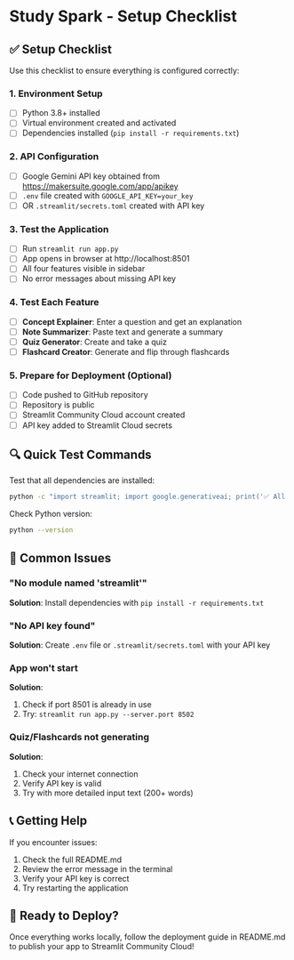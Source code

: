 # Study Spark - Setup Checklist

## ✅ Setup Checklist

Use this checklist to ensure everything is configured correctly:

### 1. Environment Setup
- [ ] Python 3.8+ installed
- [ ] Virtual environment created and activated
- [ ] Dependencies installed (`pip install -r requirements.txt`)

### 2. API Configuration
- [ ] Google Gemini API key obtained from https://makersuite.google.com/app/apikey
- [ ] `.env` file created with `GOOGLE_API_KEY=your_key`
- [ ] OR `.streamlit/secrets.toml` created with API key

### 3. Test the Application
- [ ] Run `streamlit run app.py`
- [ ] App opens in browser at http://localhost:8501
- [ ] All four features visible in sidebar
- [ ] No error messages about missing API key

### 4. Test Each Feature
- [ ] **Concept Explainer**: Enter a question and get an explanation
- [ ] **Note Summarizer**: Paste text and generate a summary
- [ ] **Quiz Generator**: Create and take a quiz
- [ ] **Flashcard Creator**: Generate and flip through flashcards

### 5. Prepare for Deployment (Optional)
- [ ] Code pushed to GitHub repository
- [ ] Repository is public
- [ ] Streamlit Community Cloud account created
- [ ] API key added to Streamlit Cloud secrets

## 🔍 Quick Test Commands

Test that all dependencies are installed:
```bash
python -c "import streamlit; import google.generativeai; print('✅ All dependencies installed!')"
```

Check Python version:
```bash
python --version
```

## 🐛 Common Issues

### "No module named 'streamlit'"
**Solution**: Install dependencies with `pip install -r requirements.txt`

### "No API key found"
**Solution**: Create `.env` file or `.streamlit/secrets.toml` with your API key

### App won't start
**Solution**: 
1. Check if port 8501 is already in use
2. Try: `streamlit run app.py --server.port 8502`

### Quiz/Flashcards not generating
**Solution**: 
1. Check your internet connection
2. Verify API key is valid
3. Try with more detailed input text (200+ words)

## 📞 Getting Help

If you encounter issues:
1. Check the full README.md
2. Review the error message in the terminal
3. Verify your API key is correct
4. Try restarting the application

## 🎉 Ready to Deploy?

Once everything works locally, follow the deployment guide in README.md to publish your app to Streamlit Community Cloud!
